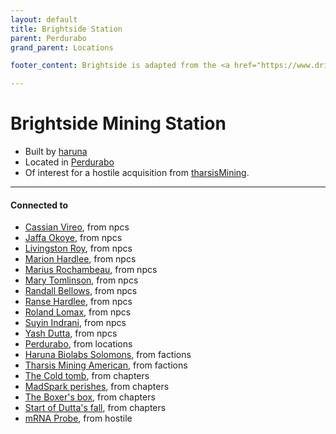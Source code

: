 ```yaml
---
layout: default
title: Brightside Station
parent: Perdurabo
grand_parent: Locations

footer_content: Brightside is adapted from the <a href="https://www.drivethrurpg.com/en/product/86468/Hard-Light">Hard Light</a> adventure by Kevin Crawfort, for private use only.

---
```


# Brightside Mining Station

- Built by [haruna](../factions/haruna.md)
- Located in [Perdurabo](Perdurabo.md)
- Of interest for a hostile acquisition from [tharsisMining](../factions/tharsisMining.md).

---
#### Connected to

<!-- QueryToSerialize: LIST without ID "["+ title + "](https://terra-campaigns.github.io/"+ regexreplace(file.path, ".md", "") + ")" + ", from " + regexreplace(file.folder, "hostile/", "") FROM ([[]]) OR outgoing([[]]) WHERE file.name != this.file.name SORT file.folder DESC -->
<!-- SerializedQuery: LIST without ID "["+ title + "](https://terra-campaigns.github.io/"+ regexreplace(file.path, ".md", "") + ")" + ", from " + regexreplace(file.folder, "hostile/", "") FROM ([[]]) OR outgoing([[]]) WHERE file.name != this.file.name SORT file.folder DESC -->
- [Cassian Vireo](https://terra-campaigns.github.io/hostile/npcs/CassianVireo), from npcs
- [Jaffa Okoye](https://terra-campaigns.github.io/hostile/npcs/JaffaOkoye), from npcs
- [Livingston Roy](https://terra-campaigns.github.io/hostile/npcs/LivingstonRoy), from npcs
- [Marion Hardlee](https://terra-campaigns.github.io/hostile/npcs/MarionHardlee), from npcs
- [Marius Rochambeau](https://terra-campaigns.github.io/hostile/npcs/MariusRochambeau), from npcs
- [Mary Tomlinson](https://terra-campaigns.github.io/hostile/npcs/MaryTomlinson), from npcs
- [Randall Bellows](https://terra-campaigns.github.io/hostile/npcs/RandallBellows), from npcs
- [Ranse Hardlee](https://terra-campaigns.github.io/hostile/npcs/RanseHardlee), from npcs
- [Roland Lomax](https://terra-campaigns.github.io/hostile/npcs/RolandLomax), from npcs
- [Suyin Indrani](https://terra-campaigns.github.io/hostile/npcs/SuyinIndrani), from npcs
- [Yash Dutta](https://terra-campaigns.github.io/hostile/npcs/YashDutta), from npcs
- [Perdurabo](https://terra-campaigns.github.io/hostile/locations/Perdurabo), from locations
- [Haruna Biolabs Solomons](https://terra-campaigns.github.io/hostile/factions/haruna), from factions
- [Tharsis Mining American](https://terra-campaigns.github.io/hostile/factions/tharsisMining), from factions
- [The Cold tomb](https://terra-campaigns.github.io/hostile/chapters/chap002), from chapters
- [MadSpark perishes](https://terra-campaigns.github.io/hostile/chapters/chap004), from chapters
- [The Boxer's box](https://terra-campaigns.github.io/hostile/chapters/chap005), from chapters
- [Start of Dutta's fall](https://terra-campaigns.github.io/hostile/chapters/chap006), from chapters
- [mRNA Probe](https://terra-campaigns.github.io/hostile/mRNA), from hostile
<!-- SerializedQuery END -->
